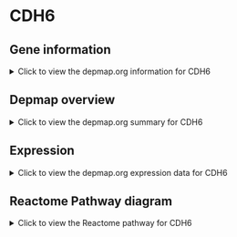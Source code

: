 <h1>CDH6</h1>

<h2>Gene information</h2>
<details>
  <summary>Click to view the depmap.org information for CDH6</summary>
  <p><a href="https://depmap.org/portal/gene/CDH6?tab=about" target="_BLANK">Open page in a new tab...</a></p>
  <iframe src="https://depmap.org/portal/gene/CDH6?tab=about" style="border:none;width:100%;height:800px"></iframe>
</details>

<h2>Depmap overview</h2>
<details>
  <summary>Click to view the depmap.org summary for CDH6</summary>
  <p><a href="https://depmap.org/portal/gene/CDH6?tab=overview" target="_BLANK">Open page in a new tab...</a></p>
  <iframe src="https://depmap.org/portal/gene/CDH6?tab=overview" style="border:none;width:100%;height:800px"></iframe>
</details>

<h2>Expression</h2>
<details>
  <summary>Click to view the depmap.org expression data for CDH6</summary>
  <p><a href="https://depmap.org/portal/gene/CDH6?tab=characterization" target="_BLANK">Open page in a new tab...</a></p>
  <iframe src="https://depmap.org/portal/gene/CDH6?tab=characterization" style="border:none;width:100%;height:800px"></iframe>
</details>



<h2>Reactome Pathway diagram</h2>
<details>
  <summary>Click to view the Reactome pathway for CDH6</summary>
  <p><a href="https://reactome.org/PathwayBrowser/#/R-HSA-418990" target="_BLANK">Open page in a new tab...</a></p>
  <p>Adherens junctions interactions</p>
<iframe src="https://reactome.org/PathwayBrowser/#/R-HSA-418990" style="border:none;width:100%;height:800px"></iframe>
</details>



